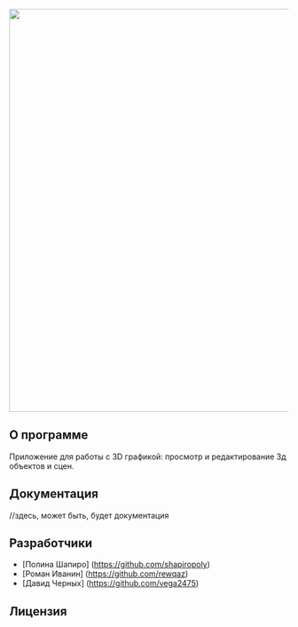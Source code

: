 <p align="center">
      <img src="[Project Logo](https://ibb.co/Wndz7MF)" width="726">
</p>

## О программе

Приложение для работы с 3D графикой: просмотр и редактирование 3д объектов и сцен.

## Документация

//здесь, может быть, будет документация


## Разработчики

- [Полина Шапиро] (https://github.com/shapiropoly)
- [Роман Иванин] (https://github.com/rewqaz)
- [Давид Черных] (https://github.com/vega2475)

## Лицензия
